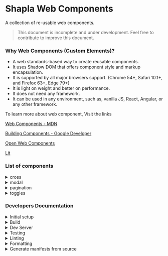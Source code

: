 # Shapla Web Components

A collection of re-usable web components.

> This document is incomplete and under development. Feel free to contribute to improve this document.

### Why Web Components (Custom Elements)?

- A web standards-based way to create reusable components.
- It uses Shadow DOM that offers component style and markup encapsulation.
- It is supported by all major browsers support. (Chrome 54+, Safari 10.1+, and Firefox 63+, Edge 79+)
- It is light on weight and better on performance.
- It does not need any framework.
- It can be used in any environment, such as, vanilla JS, React, Angular, or any other framework.

To learn more about web component, Visit the links

[Web Components - MDN](https://developer.mozilla.org/en-US/docs/Web/Web_Components)

[Building Components - Google Developer](https://developers.google.com/web/fundamentals/web-components)

[Open Web Components](https://open-wc.org)

[Lit](https://lit.dev)

### List of components

<details>
<summary>cross</summary>

Under development. Coming soon...
</details>

<details>
<summary>modal</summary>
Under development. Coming soon...
</details>

<details>
<summary>pagination</summary>
Under development. Coming soon...
</details>

<details>
<summary>toggles</summary>
Under development. Coming soon...
</details>

### Developers Documentation

<details>
<summary>Initial setup</summary>

Install dependencies by running the following command in terminal:

```bash
npm install
```

</details>

<details>
<summary>Build</summary>

To build the JavaScript version of your component:

```bash
npm run build
```

To watch files and rebuild when the files are modified, run the following command in a separate shell:

```bash
npm run watch
```

</details>

<details>
<summary>Dev Server</summary>

To start dev server, run the following command in terminal.

```bash
npm run dev
```

It will run `npm start` and `npm run watch` in parallel. Where `npm start` launches a server
using [serve](https://github.com/zeit/serve) and serve content from `dist` directory . Navigate
to [localhost:3000](http://localhost:3000) and `npm run watch` will continually rebuild the application as your source
files change.
</details>

<details>
<summary>Testing</summary>

This plugin uses [@web/test-runner](https://www.npmjs.com/package/@web/test-runner) along with Mocha, Chai, and some
related helpers for testing. See
the [modern-web.dev testing documentation](https://modern-web.dev/docs/test-runner/overview) for more information.

Tests can be run with the `test` script:

```bash
npm test
```

For local testing during development, the `test:watch` command will run your tests on every change to your source files:

```bash
npm test:watch
```

</details>

<details>
<summary>Linting</summary>

The rules are mostly the recommended rules from each project, but some have been turned off to make LitElement usage
easier. The recommended rules are pretty strict, so you may want to relax them by editing `.eslintrc.json`.

To lint the project run:

```bash
npm run lint
```

</details>

<details>
<summary>Formatting</summary>

[Prettier](https://prettier.io/) is used for code formatting. It has been pre-configured according to the Lit's style.
You can change this in `.prettierrc.json`.

Prettier has not been configured to run when committing files, but this can be added with Husky and and `pretty-quick`.
See the [prettier.io](https://prettier.io/) site for instructions.
</details>

<details>
<summary>Generate manifests from source</summary>

Custom Elements Manifest is a file format that describes custom elements. This format will allow tooling and IDEs to
give rich information about the custom elements in a given project.

To generate manifest, run the command

```bash
npm run analyze
```

</details>
